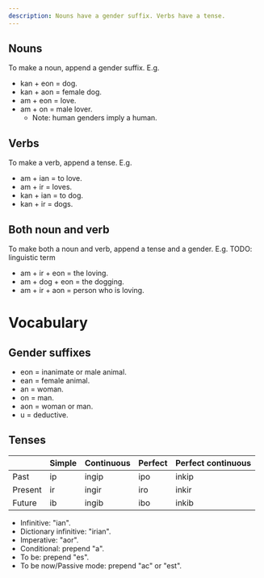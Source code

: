 ```yaml
---
description: Nouns have a gender suffix. Verbs have a tense.
---
```

## Nouns
To make a noun, append a gender suffix. E.g.
- kan + eon = dog<span class="blind-only">.</span>
- kan + aon = female dog<span class="blind-only">.</span>
- am + eon = love<span class="blind-only">.</span>
- am + on = male lover<span class="blind-only">.</span>
    - Note: human genders imply a human<span class="blind-only">.</span>

## Verbs
To make a verb, append a tense. E.g.
- am + ian = to love<span class="blind-only">.</span>
- am + ir = loves<span class="blind-only">.</span>
- kan + ian = to dog<span class="blind-only">.</span>
- kan + ir = dogs<span class="blind-only">.</span>

## Both noun and verb
To make both a noun and verb, append a tense and a gender. E.g. TODO: linguistic term
- am + ir + eon = the loving<span class="blind-only">.</span>
- am + dog + eon = the dogging<span class="blind-only">.</span>
- am + ir + aon = person who is loving<span class="blind-only">.</span>

# Vocabulary

## Gender suffixes
- eon = inanimate or male animal<span class="blind-only">.</span>
- ean = female animal<span class="blind-only">.</span>
- an = woman<span class="blind-only">.</span>
- on = man<span class="blind-only">.</span>
- aon = woman or man<span class="blind-only">.</span>
- u = deductive<span class="blind-only">.</span>

## Tenses
<table>
  <thead>
    <tr>
      <th>&nbsp;</th>
      <th>Simple</th>
      <th>Continuous</th>
      <th>Perfect</th>
      <th>Perfect continuous</th>
    </tr>
  </thead>
  <tbody>
    <tr>
      <td>Past</td>
      <td translate="no">ip</td>
      <td translate="no">ingip</td>
      <td translate="no">ipo</td>
      <td translate="no">inkip</td>
    </tr>
    <tr>
      <td>Present</td>
      <td translate="no">ir</td>
      <td translate="no">ingir</td>
      <td translate="no">iro</td>
      <td translate="no">inkir</td>
    </tr>
    <tr>
      <td>Future</td>
      <td translate="no">ib</td>
      <td translate="no">ingib</td>
      <td translate="no">ibo</td>
      <td translate="no">inkib</td>
    </tr>
  </tbody>
</table>

- Infinitive: "ian"<span class="blind-only">.</span>
- Dictionary infinitive: "irian"<span class="blind-only">.</span>
- Imperative: "aor"<span class="blind-only">.</span>
- Conditional: prepend "a"<span class="blind-only">.</span>
- To be: prepend "es"<span class="blind-only">.</span>
- To be now/Passive mode: prepend "ac" or "est"<span class="blind-only">.</span>
